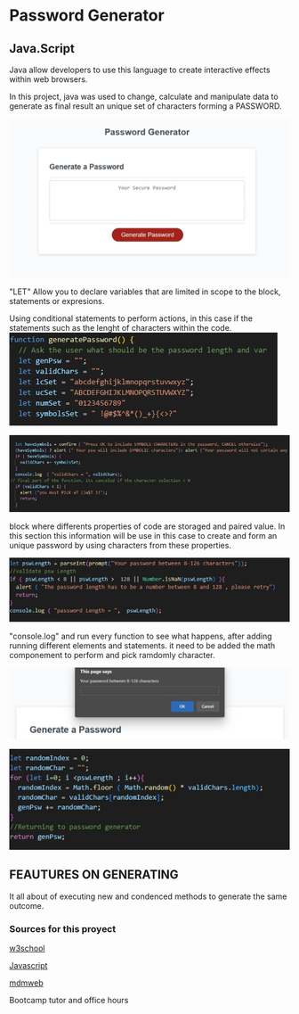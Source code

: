 # Password Generator

## Java.Script

Java allow developers to use this language to create interactive effects within web browsers.

In this project, java was used to change, calculate and manipulate data to generate as final result an unique set of characters forming a PASSWORD.



![PASSWORD GENERATOR](/IMAGES/PSW%20SCR.jpg)

"LET" Allow you to declare variables that are limited in scope to the block, statements or expresions.

Using conditional statements to perform actions, in this case if the statements such as the lenght of characters within the code.
![character selection // variables and values ](/IMAGES/function1.jpg)

![PASSWORD GENERATOR](/IMAGES/characters.jpg)

block where differents properties of code are storaged and paired value. In this section this information will be use in this case to create and form an unique password by using characters from these properties.


![characters (array).lenght](/IMAGES/lenght1.jpg)

"console.log" and run every function to see what happens, after adding running different elements and statements. it need to be added the math componement to perform and pick ramdomly character.

![initiating functions and running all loops and conditions](/IMAGES/Initiating%20generator.jpg)

![random.math function ](/IMAGES/loops.jpg)



## FEAUTURES ON GENERATING ##

It all about of executing new and condenced methods to generate the same outcome.


### Sources for this proyect  ###

[w3school](https://www.w3schools.com/js/default.asp)

[Javascript](https://www.javascript.com/learn/operators)

[mdmweb](https://developer.mozilla.org/en-US/docs/Web/JavaScript/Guide/Functions)

Bootcamp tutor and office hours
